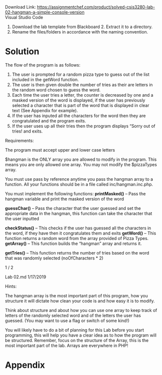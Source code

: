Download Link: https://assignmentchef.com/product/solved-csis3280-lab-02-hangman-a-simple-console-version
<br>
Visual Studio Code

<ol>

 <li>Download the lab template from Blackboard 2. Extract it to a directory.</li>

 <li>Rename the files/folders in accordance with the naming convention.</li>

</ol>

<h1>Solution</h1>

The flow of the program is as follows:

<ol>

 <li>The user is prompted for a random pizza type to guess out of the list included in the getWord function.</li>

 <li>The user is then given double the number of tries as their are letters in the random word chosen to guess the word.</li>

 <li>Each time the user tries a letter, the counter is decreased by one and a masked version of the word is displayed, if the user has previously selected a character that is part of the word that is displayed in clear text (See Appendix for example).</li>

 <li>If the user has inputed all the characters for the word then they are congratulated and the program exits.</li>

 <li>If the user uses up all their tries then the program displays “Sorry out of tries! and exits.</li>

</ol>

Requirements:

The program must accept upper and lower case letters

$hangman is the ONLY array you are allowed to modify in the program. This means you are only allowed one array. You may not modify the $pizzaTypes array.

You must use pass by reference anytime you pass the hangman array to a function. All your functions should be in a file called inc/hangman.inc.php.

You must implement the following functions: <strong>printMasked()</strong> – Pass the hangman variable and print the masked version of the word

<strong>guessChar()</strong> – Pass the character that the user guessed and set the appropriate data in the hangman, this function can take the character that the user inputted

<strong>checkStatus()</strong> – This checks if the user has guessed all the characters in the word, if they have then it congratulates them and exits <strong>getWord()</strong> – This function returns a random word from the array provided of Pizza Types. <strong>getArray()</strong> – This function builds the “hangman” array and returns it.

<strong>getTries()</strong> – This function returns the number of tries based on the word that was randomly selected (noOfCharacters * 2)

1 / 2

Lab 02.md                                                                                                                                                                                                 1/17/2019

Hints:

The hangman array is the most important part of this program, how you structure it will dictate how clean your code is and how easy it is to modify.

Think about structure and about how you can use one array to keep track of letters of the randomly selected word and of the letters the user has guessed. (You may want to use a flag or switch of some kind!)

You will likely have to do a bit of planning for this Lab before you start programming, this will help you have a clear idea as to how the program will be structured. Remember, focus on the structure of the Array, this is the most important part of the lab. Arrays are everywhere in PHP!

<h1>Appendix</h1>